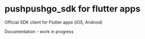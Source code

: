 # pushpushgo_sdk for flutter apps

Official SDK client for Flutter apps (iOS, Android)

Documentation - work in progress
